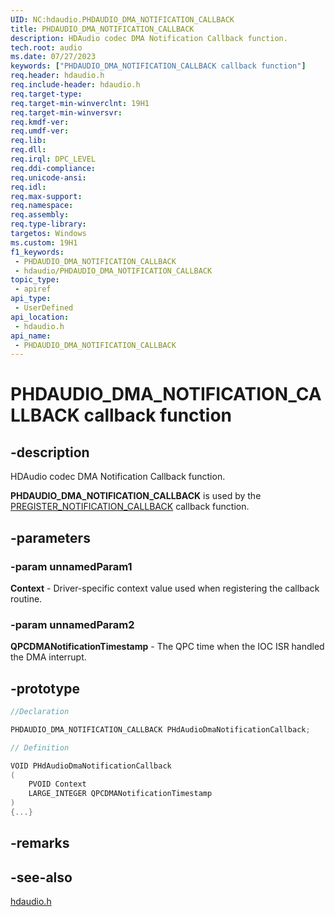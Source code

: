 ```yaml
---
UID: NC:hdaudio.PHDAUDIO_DMA_NOTIFICATION_CALLBACK
title: PHDAUDIO_DMA_NOTIFICATION_CALLBACK
description: HDAudio codec DMA Notification Callback function.
tech.root: audio
ms.date: 07/27/2023
keywords: ["PHDAUDIO_DMA_NOTIFICATION_CALLBACK callback function"]
req.header: hdaudio.h
req.include-header: hdaudio.h
req.target-type: 
req.target-min-winverclnt: 19H1
req.target-min-winversvr: 
req.kmdf-ver: 
req.umdf-ver: 
req.lib: 
req.dll: 
req.irql: DPC_LEVEL
req.ddi-compliance: 
req.unicode-ansi: 
req.idl: 
req.max-support: 
req.namespace: 
req.assembly: 
req.type-library: 
targetos: Windows
ms.custom: 19H1
f1_keywords:
 - PHDAUDIO_DMA_NOTIFICATION_CALLBACK
 - hdaudio/PHDAUDIO_DMA_NOTIFICATION_CALLBACK
topic_type:
 - apiref
api_type:
 - UserDefined
api_location:
 - hdaudio.h
api_name:
 - PHDAUDIO_DMA_NOTIFICATION_CALLBACK
---
```


# PHDAUDIO_DMA_NOTIFICATION_CALLBACK callback function

## -description

HDAudio codec DMA Notification Callback function. 

**PHDAUDIO_DMA_NOTIFICATION_CALLBACK** is used by the [PREGISTER_NOTIFICATION_CALLBACK](nc-hdaudio-pregister_notification_callback.md) callback function.

## -parameters

### -param unnamedParam1

**Context** - Driver-specific context value used when registering the callback routine.

### -param unnamedParam2

**QPCDMANotificationTimestamp** - The QPC time when the IOC ISR handled the DMA interrupt.

## -prototype

```cpp
//Declaration

PHDAUDIO_DMA_NOTIFICATION_CALLBACK PHdAudioDmaNotificationCallback; 

// Definition

VOID PHdAudioDmaNotificationCallback 
(
	PVOID Context
	LARGE_INTEGER QPCDMANotificationTimestamp 
)
{...}
```

## -remarks

## -see-also

[hdaudio.h](../hdaudio/index.md)
